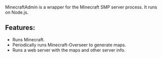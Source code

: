 MinecraftAdmin is a wrapper for the Minecraft SMP server process.  It runs on Node.js.

Features:
---------
* Runs Minecraft.
* Periodically runs Minecraft-Overseer to generate maps.
* Runs a web server with the maps and other server info.
